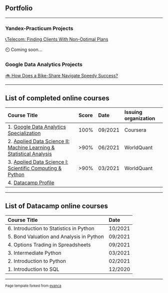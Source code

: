 ## Portfolio

---

### Yandex-Practicum Projects

[📞Telecom: Finding Clients With Non-Optimal Plans](https://github.com/MicSeit/data_projects/tree/main/yandex_practicum/telecome)

⏲️ Coming soon...



### Google Data Analytics Projects

[🚲 How Does a Bike-Share Navigate Speedy Success?](https://github.com/MicSeit/data_projects/tree/main/google_data_analytics/bike_share)


---
## List of completed online courses

| Course Title | Score | Date | Issuing organization | 
| :---------------------- | :---------------------- | :---------------------- | :---------------------- |
| 1. [Google Data Analytics Specialization](https://www.coursera.org/account/accomplishments/specialization/certificate/EMQVCTAN9UXV) | 100% | 09/2021 | Coursera |
| 2. [Applied Data Science II: Machine Learning & Statistical Analysis](https://www.credly.com/badges/6c8af3f0-6377-4544-b172-37a10cd4ea5c?source=linked_in_profile) | >90% | 06/2021 | WorldQuant |
| 3. [Applied Data Science I: Scientific Computing & Python](https://www.credly.com/badges/d08abf0a-ac94-4307-8e34-541f049723ca?source=linked_in_profile) | >90% | 03/2021 | WorldQuant |
| 4. [Datacamp Profile](https://www.datacamp.com/profile/MicSeit) |

---
## List of Datacamp online courses

| Course Title | Date | 
| :---------------------- | :---------------------- |
| 6. Introduction to Statistics in Python | 10/2021 |
| 5. Bond Valuation and Analysis in Python | 09/2021 |
| 4. Options Trading in Spreadsheets | 09/2021 |
| 3. Intermediate Python | 03/2021 |
| 2. Introduction to Python | 02/2021 |
| 1. Introduction to SQL | 12/2020 |



 ---

<p style="font-size:11px">Page template forked from <a href="https://github.com/evanca/quick-portfolio">evanca</a></p>
